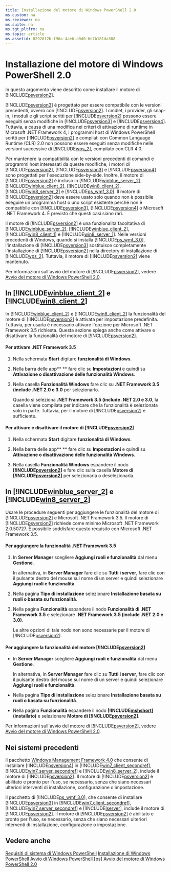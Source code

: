 ```yaml
---
title: Installazione del motore di Windows PowerShell 2.0
ms.custom: na
ms.reviewer: na
ms.suite: na
ms.tgt_pltfrm: na
ms.topic: article
ms.assetid: 82928f2b-f96a-4ae6-a0d0-6e7b181da308
---
```

# Installazione del motore di Windows PowerShell 2.0
In questo argomento viene descritto come installare il motore di [!INCLUDE[psversion2](../Token/psversion2_md.md)].

[!INCLUDE[psversion3](../Token/psversion3_md.md)] è progettato per essere compatibile con le versioni precedenti, ovvero con [!INCLUDE[psversion2](../Token/psversion2_md.md)]. I cmdlet, i provider, gli snap-in, i moduli e gli script scritti per [!INCLUDE[psversion2](../Token/psversion2_md.md)] possono essere eseguiti senza modifiche in [!INCLUDE[psversion3](../Token/psversion3_md.md)] e [!INCLUDE[psversion4](../Token/psversion4_md.md)]. Tuttavia, a causa di una modifica nei criteri di attivazione di runtime in Microsoft .NET Framework 4, i programmi host di Windows PowerShell scritti per [!INCLUDE[psversion2](../Token/psversion2_md.md)] e compilati con Common Language Runtime (CLR) 2.0 non possono essere eseguiti senza modifiche nelle versioni successive di [!INCLUDE[wps_2](../Token/wps_2_md.md)], compilato con CLR 4.0.

Per mantenere la compatibilità con le versioni precedenti di comandi e programmi host interessati da queste modifiche, i motori di [!INCLUDE[psversion2](../Token/psversion2_md.md)], [!INCLUDE[psversion3](../Token/psversion3_md.md)] e [!INCLUDE[psversion4](../Token/psversion4_md.md)] sono progettati per l'esecuzione side-by-side. Inoltre, il motore di [!INCLUDE[psversion2](../Token/psversion2_md.md)] è incluso in [!INCLUDE[winblue_server_2](../Token/winblue_server_2_md.md)], [!INCLUDE[winblue_client_2](../Token/winblue_client_2_md.md)], [!INCLUDE[win8_client_2](../Token/win8_client_2_md.md)], [!INCLUDE[win8_server_2](../Token/win8_server_2_md.md)] e [!INCLUDE[ps_wmf_3.0](../Token/ps_wmf_3.0_md.md)]. Il motore di [!INCLUDE[psversion2](../Token/psversion2_md.md)] deve essere usato solo quando non è possibile eseguire un programma host o uno script esistente perché non è compatibile con [!INCLUDE[psversion3](../Token/psversion3_md.md)], [!INCLUDE[psversion4](../Token/psversion4_md.md)] o Microsoft .NET Framework 4. È previsto che questi casi siano rari.

Il motore di [!INCLUDE[psversion2](../Token/psversion2_md.md)] è una funzionalità facoltativa di [!INCLUDE[winblue_server_2](../Token/winblue_server_2_md.md)], [!INCLUDE[winblue_client_2](../Token/winblue_client_2_md.md)], [!INCLUDE[win8_client_1](../Token/win8_client_1_md.md)] e [!INCLUDE[win8_server_1](../Token/win8_server_1_md.md)]. Nelle versioni precedenti di Windows, quando si installa [!INCLUDE[ps_wmf_3.0](../Token/ps_wmf_3.0_md.md)], l'installazione di [!INCLUDE[psversion3](../Token/psversion3_md.md)] sostituisce completamente l'installazione di [!INCLUDE[psversion2](../Token/psversion2_md.md)] nella directory di installazione di [!INCLUDE[wps_2](../Token/wps_2_md.md)]. Tuttavia, il motore di [!INCLUDE[psversion2](../Token/psversion2_md.md)] viene mantenuto.

Per informazioni sull'avvio del motore di [!INCLUDE[psversion2](../Token/psversion2_md.md)], vedere [Avvio del motore di Windows PowerShell 2.0](../Topic/Starting-the-Windows-PowerShell-2.0-Engine.md).

## In [!INCLUDE[winblue_client_2](../Token/winblue_client_2_md.md)] e [!INCLUDE[win8_client_2](../Token/win8_client_2_md.md)]
In [!INCLUDE[winblue_client_2](../Token/winblue_client_2_md.md)] e [!INCLUDE[win8_client_2](../Token/win8_client_2_md.md)] la funzionalità del motore di [!INCLUDE[psversion2](../Token/psversion2_md.md)] è attivata per impostazione predefinita. Tuttavia, per usarla è necessario attivare l'opzione per Microsoft .NET Framework 3.5 richiesta. Questa sezione spiega anche come attivare e disattivare la funzionalità del motore di [!INCLUDE[psversion2](../Token/psversion2_md.md)].

#### Per attivare .NET Framework 3.5

1.  Nella schermata **Start** digitare **funzionalità di Windows**.

2.  Nella barra delle app** ** fare clic su **Impostazioni** e quindi su **Attivazione o disattivazione delle funzionalità Windows**.

3.  Nella casella **Funzionalità Windows** fare clic su **.NET Framework 3.5 (include .NET 2.0 e 3.0** per selezionarlo.

    Quando si seleziona **.NET Framework 3.5 (include .NET 2.0 e 3.0**, la casella viene compilata per indicare che la funzionalità è selezionata solo in parte. Tuttavia, per il motore di [!INCLUDE[psversion2](../Token/psversion2_md.md)] è sufficiente.

#### Per attivare e disattivare il motore di [!INCLUDE[psversion2](../Token/psversion2_md.md)]

1.  Nella schermata **Start** digitare **funzionalità di Windows**.

2.  Nella barra delle app** ** fare clic su **Impostazioni** e quindi su **Attivazione o disattivazione delle funzionalità Windows**.

3.  Nella casella **Funzionalità Windows** espandere il nodo **[!INCLUDE[psversion2](../Token/psversion2_md.md)]** e fare clic sulla casella **Motore di [!INCLUDE[psversion2](../Token/psversion2_md.md)]** per selezionarla o deselezionarla.

## In [!INCLUDE[winblue_server_2](../Token/winblue_server_2_md.md)] e [!INCLUDE[win8_server_2](../Token/win8_server_2_md.md)]
Usare le procedure seguenti per aggiungere le funzionalità del motore di [!INCLUDE[psversion2](../Token/psversion2_md.md)] e Microsoft .NET Framework 3.5. Il motore di [!INCLUDE[psversion2](../Token/psversion2_md.md)] richiede come minimo Microsoft .NET Framework 2.0.50727. È possibile soddisfare questo requisito con Microsoft .NET Framework 3.5.

#### Per aggiungere la funzionalità .NET Framework 3.5

1.  In **Server Manager** scegliere **Aggiungi ruoli e funzionalità** dal menu **Gestione**.

    In alternativa, in **Server Manager** fare clic su **Tutti i server**, fare clic con il pulsante destro del mouse sul nome di un server e quindi selezionare **Aggiungi ruoli e funzionalità**.

2.  Nella pagina **Tipo di installazione** selezionare **Installazione basata su ruoli o basata su funzionalità**.

3.  Nella pagina **Funzionalità** espandere il nodo **Funzionalità di .NET Framework 3.5** e selezionare **.NET Framework 3.5 (include .NET 2.0 e 3.0)**.

    Le altre opzioni di tale nodo non sono necessarie per il motore di [!INCLUDE[psversion2](../Token/psversion2_md.md)].

#### Per aggiungere la funzionalità del motore [!INCLUDE[psversion2](../Token/psversion2_md.md)]

-   In **Server Manager** scegliere **Aggiungi ruoli e funzionalità** dal menu **Gestione**.

    In alternativa, in **Server Manager** fare clic su **Tutti i server**, fare clic con il pulsante destro del mouse sul nome di un server e quindi selezionare **Aggiungi ruoli e funzionalità**.

-   Nella pagina **Tipo di installazione** selezionare **Installazione basata su ruoli o basata su funzionalità**.

-   Nella pagina **Funzionalità** espandere il nodo **[!INCLUDE[mshshort](../Token/mshshort_md.md)] (installato)** e selezionare **Motore di [!INCLUDE[psversion2](../Token/psversion2_md.md)]**.

Per informazioni sull'avvio del motore di [!INCLUDE[psversion2](../Token/psversion2_md.md)], vedere [Avvio del motore di Windows PowerShell 2.0](../Topic/Starting-the-Windows-PowerShell-2.0-Engine.md).

## Nei sistemi precedenti
Il pacchetto [Windows Management Framework 4.0](http://go.microsoft.com/fwlink/?LinkID=293881) che consente di installare [!INCLUDE[psversion4](../Token/psversion4_md.md)] in [!INCLUDE[win7_client_secondref](../Token/win7_client_secondref_md.md)], [!INCLUDE[win7_server_secondref](../Token/win7_server_secondref_md.md)] e [!INCLUDE[win8_server_2](../Token/win8_server_2_md.md)], include il motore di [!INCLUDE[psversion2](../Token/psversion2_md.md)]. Il motore di [!INCLUDE[psversion2](../Token/psversion2_md.md)] è abilitato e pronto per l'uso, se necessario, senza che siano necessari ulteriori interventi di installazione, configurazione o impostazione.

Il pacchetto di [!INCLUDE[ps_wmf_3.0](../Token/ps_wmf_3.0_md.md)], che consente di installare [!INCLUDE[psversion3](../Token/psversion3_md.md)] in [!INCLUDE[win7_client_secondref](../Token/win7_client_secondref_md.md)], [!INCLUDE[win7_server_secondref](../Token/win7_server_secondref_md.md)] e [!INCLUDE[lserver](../Token/lserver_md.md)], include il motore di [!INCLUDE[psversion2](../Token/psversion2_md.md)]. Il motore di [!INCLUDE[psversion2](../Token/psversion2_md.md)] è abilitato e pronto per l'uso, se necessario, senza che siano necessari ulteriori interventi di installazione, configurazione o impostazione.

## Vedere anche
[Requisiti di sistema di Windows PowerShell](../Topic/Windows-PowerShell-System-Requirements.md)
[Installazione di Windows PowerShell](../Topic/Installing-Windows-PowerShell.md)
[Avvio di Windows PowerShell [ps]](assetId:///8ec8c2d7-8e7c-4722-a3d2-498fe5739a8e)
[Avvio del motore di Windows PowerShell 2.0](../Topic/Starting-the-Windows-PowerShell-2.0-Engine.md)



<!--HONumber=Apr16_HO1-->


